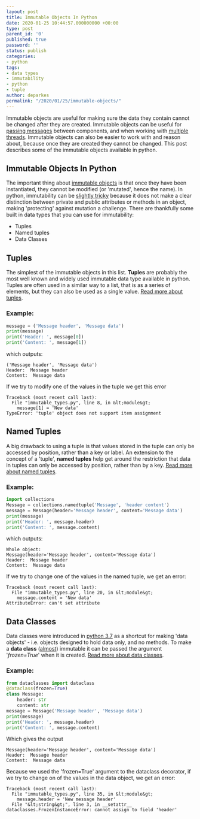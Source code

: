 ```yaml
---
layout: post
title: Immutable Objects In Python
date: 2020-01-25 10:44:57.000000000 +00:00
type: post
parent_id: '0'
published: true
password: ''
status: publish
categories:
- python
tags:
- data types
- immutability
- python
- tuple
author: deparkes
permalink: "/2020/01/25/immutable-objects/"
---
```

Immutable objects are useful for making sure the data they contain cannot be changed after they are created. Immutable objects can be useful for <a href="{{site.baseurl}}/2019/12/08/simple-python-pipes-and-filters/">passing messages</a> between components, and when working with <a href="https://en.wikipedia.org/wiki/Thread_safety">multiple threads</a>. Immutable objects can also be easier to work with and reason about, because once they are created they cannot be changed. This post describes some of the immutable objects available in python.
<h2>Immutable Objects In Python</h2>
The important thing about <a href="https://en.wikipedia.org/wiki/Immutable_object">immutable objects</a> is that once they have been instantiated, they cannot be modified (or 'mutated', hence the name).
In python, immutability can be <a href="https://realpython.com/courses/immutability-python/">slightly tricky</a> because it does not make a clear distinction between private and public attributes or methods in an object, making 'protecting' against mutation a challenge. There are thankfully some built in data types that you can use for immutability:
<ul>
<li>Tuples</li>
<li>Named tuples</li>
<li>Data Classes</li>
</ul>
<h2>Tuples</h2>
The simplest of the immutable objects in this list. <strong>Tuples</strong> are probably the most well known and widely used immutable data type available in python. Tuples are often used in a similar way to a list, that is as a series of elements, but they can also be used as a single value.
<a href="https://www.geeksforgeeks.org/tuples-in-python/">Read more about tuples</a>.
<h3>Example:</h3>

```python
message = ('Message header', 'Message data')
print(message)
print('Header: ', message[0])
print('Content: ', message[1])
```

which outputs:

```
('Message header', 'Message data')
Header:  Message header
Content:  Message data
```

If we try to modify one of the values in the tuple we get this error

```
Traceback (most recent call last):
  File "immutable_types.py", line 8, in &lt;module&gt;
    message[1] = 'New data'
TypeError: 'tuple' object does not support item assignment
```

<h2>Named Tuples</h2>
A big drawback to using a tuple is that values stored in the tuple can only be accessed by position, rather than a key or label. An extension to the concept of a 'tuple', <strong>named tuples</strong> help get around the restriction that data in tuples can only be accessed by position, rather than by a key.
<a href="https://pymotw.com/3/collections/namedtuple.html">Read more about named tuples</a>.
<h3>Example:</h3>

```python
import collections
Message = collections.namedtuple('Message', 'header content')
message = Message(header='Message header', content='Message data')
print(message)
print('Header: ', message.header)
print('Content: ', message.content)
```

which outputs:

```
Whole object:
Message(header='Message header', content='Message data')
Header:  Message header
Content:  Message data
```

If we try to change one of the values in the named tuple, we get an error:

```
Traceback (most recent call last):
  File "immutable_types.py", line 20, in &lt;module&gt;
    message.content = 'New data'
AttributeError: can't set attribute
```

<h2>Data Classes</h2>
Data classes were introduced in <a href="https://www.python.org/dev/peps/pep-0557/">python 3.7</a> as a shortcut for making 'data objects' - i.e. objects designed to hold data only, and no methods. To make a <strong>data class</strong> (<a href="https://www.python.org/dev/peps/pep-0557/#frozen-instances">almost</a>) immutable it can be passed the argument '<em>frozen=True</em>' when it is created.
<a href="https://realpython.com/python-data-classes/">Read more about data classes</a>.
<h3>Example:</h3>

```python
from dataclasses import dataclass
@dataclass(frozen=True)
class Message:
    header: str
    content: str
message = Message('Message header', 'Message data')
print(message)
print('Header: ', message.header)
print('Content: ', message.content)
```

Which gives the output

```
Message(header='Message header', content='Message data')
Header:  Message header
Content:  Message data
```

Because we used the 'frozen=True' argument to the dataclass decorator, if we try to change on of the values in the data object, we get an error:

```
Traceback (most recent call last):
  File "immutable_types.py", line 35, in &lt;module&gt;
    message.header = 'New message header'
  File "&lt;string&gt;", line 3, in __setattr__
dataclasses.FrozenInstanceError: cannot assign to field 'header'
```

